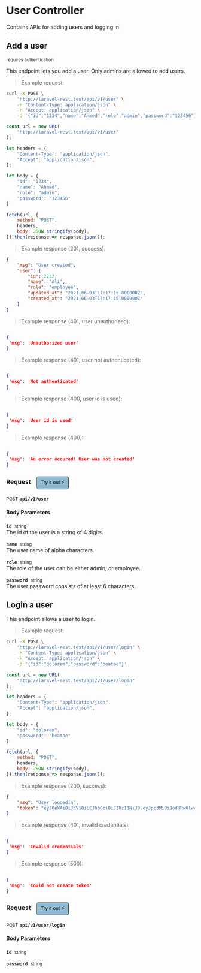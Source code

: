 # User Controller

Contains APIs for adding users and logging in

## Add a user

<small class="badge badge-darkred">requires authentication</small>

This endpoint lets you add a user. Only admins are allowed to add users.

> Example request:

```bash
curl -X POST \
    "http://laravel-rest.test/api/v1/user" \
    -H "Content-Type: application/json" \
    -H "Accept: application/json" \
    -d '{"id":"1234","name":"Ahmed","role":"admin","password":"123456"}'

```

```javascript
const url = new URL(
    "http://laravel-rest.test/api/v1/user"
);

let headers = {
    "Content-Type": "application/json",
    "Accept": "application/json",
};

let body = {
    "id": "1234",
    "name": "Ahmed",
    "role": "admin",
    "password": "123456"
}

fetch(url, {
    method: "POST",
    headers,
    body: JSON.stringify(body),
}).then(response => response.json());
```


> Example response (201, success):

```json
{
    "msg": "User created",
    "user": {
        "id": 2232,
        "name": "Ali",
        "role": "employee",
        "updated_at": "2021-06-03T17:17:15.000000Z",
        "created_at": "2021-06-03T17:17:15.000000Z"
    }
}
```
> Example response (401, user unauthorized):

```json

{
 'msg': 'Unauthorized user'
}
```
> Example response (401, user not authenticated):

```json

{
 'msg': 'Not authenticated'
}
```
> Example response (400, user id is used):

```json

{
 'msg': 'User id is used'
}
```
> Example response (400):

```json

{
 'msg': 'An error occured! User was not created'
}
```
<div id="execution-results-POSTapi-v1-user" hidden>
    <blockquote>Received response<span id="execution-response-status-POSTapi-v1-user"></span>:</blockquote>
    <pre class="json"><code id="execution-response-content-POSTapi-v1-user"></code></pre>
</div>
<div id="execution-error-POSTapi-v1-user" hidden>
    <blockquote>Request failed with error:</blockquote>
    <pre><code id="execution-error-message-POSTapi-v1-user"></code></pre>
</div>
<form id="form-POSTapi-v1-user" data-method="POST" data-path="api/v1/user" data-authed="1" data-hasfiles="0" data-headers='{"Content-Type":"application\/json","Accept":"application\/json"}' onsubmit="event.preventDefault(); executeTryOut('POSTapi-v1-user', this);">
<h3>
    Request&nbsp;&nbsp;&nbsp;
        <button type="button" style="background-color: #8fbcd4; padding: 5px 10px; border-radius: 5px; border-width: thin;" id="btn-tryout-POSTapi-v1-user" onclick="tryItOut('POSTapi-v1-user');">Try it out ⚡</button>
    <button type="button" style="background-color: #c97a7e; padding: 5px 10px; border-radius: 5px; border-width: thin;" id="btn-canceltryout-POSTapi-v1-user" onclick="cancelTryOut('POSTapi-v1-user');" hidden>Cancel</button>&nbsp;&nbsp;
    <button type="submit" style="background-color: #6ac174; padding: 5px 10px; border-radius: 5px; border-width: thin;" id="btn-executetryout-POSTapi-v1-user" hidden>Send Request 💥</button>
    </h3>
<p>
<small class="badge badge-black">POST</small>
 <b><code>api/v1/user</code></b>
</p>
<p>
<label id="auth-POSTapi-v1-user" hidden>Authorization header: <b><code>Bearer </code></b><input type="text" name="Authorization" data-prefix="Bearer " data-endpoint="POSTapi-v1-user" data-component="header"></label>
</p>
<h4 class="fancy-heading-panel"><b>Body Parameters</b></h4>
<p>
<b><code>id</code></b>&nbsp;&nbsp;<small>string</small>  &nbsp;
<input type="text" name="id" data-endpoint="POSTapi-v1-user" data-component="body" required  hidden>
<br>
The id of the user is a string of 4 digits.
</p>
<p>
<b><code>name</code></b>&nbsp;&nbsp;<small>string</small>  &nbsp;
<input type="text" name="name" data-endpoint="POSTapi-v1-user" data-component="body" required  hidden>
<br>
The user name of alpha characters.
</p>
<p>
<b><code>role</code></b>&nbsp;&nbsp;<small>string</small>  &nbsp;
<input type="text" name="role" data-endpoint="POSTapi-v1-user" data-component="body" required  hidden>
<br>
The role of the user can be either admin, or employee.
</p>
<p>
<b><code>password</code></b>&nbsp;&nbsp;<small>string</small>  &nbsp;
<input type="password" name="password" data-endpoint="POSTapi-v1-user" data-component="body" required  hidden>
<br>
The user password consists of at least 6 characters.
</p>

</form>


## Login a user


This endpoint allows a user to login.

> Example request:

```bash
curl -X POST \
    "http://laravel-rest.test/api/v1/user/login" \
    -H "Content-Type: application/json" \
    -H "Accept: application/json" \
    -d '{"id":"dolorem","password":"beatae"}'

```

```javascript
const url = new URL(
    "http://laravel-rest.test/api/v1/user/login"
);

let headers = {
    "Content-Type": "application/json",
    "Accept": "application/json",
};

let body = {
    "id": "dolorem",
    "password": "beatae"
}

fetch(url, {
    method: "POST",
    headers,
    body: JSON.stringify(body),
}).then(response => response.json());
```


> Example response (200, success):

```json
{
    "msg": "User loggedin",
    "token": "eyJ0eXAiOiJKV1QiLCJhbGciOiJIUzI1NiJ9.eyJpc3MiOiJodHRwOlwvXC8xMjcuMC4wLjE6ODAwMFwvYXBpXC92MVwvdXNlclwvbG9naW4iLCJpYXQiOjE2MjI3NDA2MTMsImV4cCI6MTYyMjc0NDIxMywibmJmIjoxNjIyNzQwNjEzLCJqdGkiOiJ5aWttb0NlMmt0MmQ0TW9CIiwic3ViIjoxMjM1LCJwcnYiOiIyM2JkNWM4OTQ5ZjYwMGFkYjM5ZTcwMWM0MDA4NzJkYjdhNTk3NmY3In0.1_njtfBJGRgTx08awCYxtS6fLlIZPC8uABsB5n97lzw"
}
```
> Example response (401, invalid credentials):

```json

{
 'msg': 'Invalid credentials'
}
```
> Example response (500):

```json

{
 'msg': 'Could not create token'
}
```
<div id="execution-results-POSTapi-v1-user-login" hidden>
    <blockquote>Received response<span id="execution-response-status-POSTapi-v1-user-login"></span>:</blockquote>
    <pre class="json"><code id="execution-response-content-POSTapi-v1-user-login"></code></pre>
</div>
<div id="execution-error-POSTapi-v1-user-login" hidden>
    <blockquote>Request failed with error:</blockquote>
    <pre><code id="execution-error-message-POSTapi-v1-user-login"></code></pre>
</div>
<form id="form-POSTapi-v1-user-login" data-method="POST" data-path="api/v1/user/login" data-authed="0" data-hasfiles="0" data-headers='{"Content-Type":"application\/json","Accept":"application\/json"}' onsubmit="event.preventDefault(); executeTryOut('POSTapi-v1-user-login', this);">
<h3>
    Request&nbsp;&nbsp;&nbsp;
        <button type="button" style="background-color: #8fbcd4; padding: 5px 10px; border-radius: 5px; border-width: thin;" id="btn-tryout-POSTapi-v1-user-login" onclick="tryItOut('POSTapi-v1-user-login');">Try it out ⚡</button>
    <button type="button" style="background-color: #c97a7e; padding: 5px 10px; border-radius: 5px; border-width: thin;" id="btn-canceltryout-POSTapi-v1-user-login" onclick="cancelTryOut('POSTapi-v1-user-login');" hidden>Cancel</button>&nbsp;&nbsp;
    <button type="submit" style="background-color: #6ac174; padding: 5px 10px; border-radius: 5px; border-width: thin;" id="btn-executetryout-POSTapi-v1-user-login" hidden>Send Request 💥</button>
    </h3>
<p>
<small class="badge badge-black">POST</small>
 <b><code>api/v1/user/login</code></b>
</p>
<h4 class="fancy-heading-panel"><b>Body Parameters</b></h4>
<p>
<b><code>id</code></b>&nbsp;&nbsp;<small>string</small>  &nbsp;
<input type="text" name="id" data-endpoint="POSTapi-v1-user-login" data-component="body" required  hidden>
<br>

</p>
<p>
<b><code>password</code></b>&nbsp;&nbsp;<small>string</small>  &nbsp;
<input type="password" name="password" data-endpoint="POSTapi-v1-user-login" data-component="body" required  hidden>
<br>

</p>

</form>



